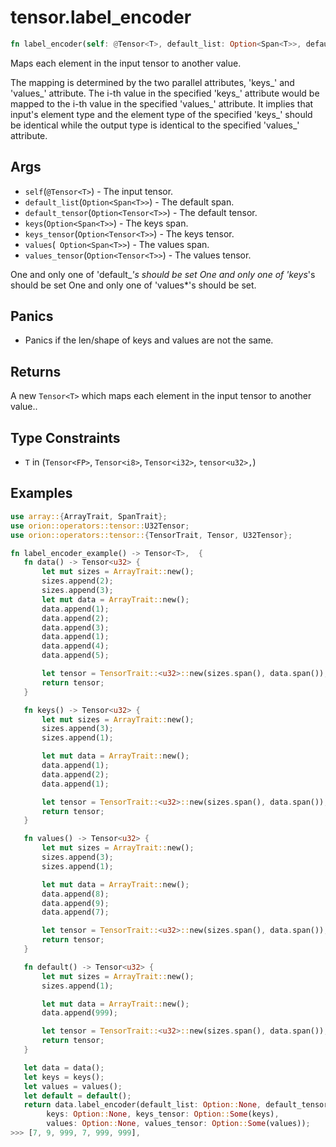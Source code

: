 # tensor.label_encoder

```rust
fn label_encoder(self: @Tensor<T>, default_list: Option<Span<T>>, default_tensor: Option<Tensor<T>>, keys: Option<Span<T>>, keys_tensor: Option<Tensor<T>>, values: Option<Span<T>>, values_tensor: Option<Tensor<T>>) -> Tensor<T>;
```

Maps each element in the input tensor to another value.

The mapping is determined by the two parallel attributes, 'keys_' and 'values_' attribute. 
The i-th value in the specified 'keys_' attribute would be mapped to the i-th value in the specified 'values_' attribute.
 It implies that input's element type and the element type of the specified 'keys_' should be identical while the output type is identical to the specified 'values_' attribute.

## Args

* `self`(`@Tensor<T>`) - The input tensor.
* `default_list`(`Option<Span<T>>`) - The default span.
* `default_tensor`(`Option<Tensor<T>>`) - The default tensor.
* `keys`(`Option<Span<T>>`) - The keys span.
* `keys_tensor`(`Option<Tensor<T>>`) - The keys tensor.
* `values`(` Option<Span<T>>`) - The values span.
* `values_tensor`(`Option<Tensor<T>>`) - The values tensor.

One and only one of 'default_*'s should be set
One and only one of 'keys*'s should be set
 One and only one of 'values*'s should be set.

## Panics

* Panics if the len/shape of keys and values are not the same.

## Returns

A new `Tensor<T>` which maps each element in the input tensor to another value..

## Type Constraints

* `T` in (`Tensor<FP>`, `Tensor<i8>`, `Tensor<i32>`, `tensor<u32>,`)

## Examples

```rust
use array::{ArrayTrait, SpanTrait};
use orion::operators::tensor::U32Tensor;
use orion::operators::tensor::{TensorTrait, Tensor, U32Tensor};

fn label_encoder_example() -> Tensor<T>,  {
   fn data() -> Tensor<u32> {
       let mut sizes = ArrayTrait::new();
       sizes.append(2);
       sizes.append(3);
       let mut data = ArrayTrait::new();
       data.append(1);
       data.append(2);
       data.append(3);
       data.append(1);
       data.append(4);
       data.append(5);

       let tensor = TensorTrait::<u32>::new(sizes.span(), data.span());
       return tensor;
   }

   fn keys() -> Tensor<u32> {
       let mut sizes = ArrayTrait::new();
       sizes.append(3);
       sizes.append(1);

       let mut data = ArrayTrait::new();
       data.append(1);
       data.append(2);
       data.append(1);

       let tensor = TensorTrait::<u32>::new(sizes.span(), data.span());
       return tensor;
   }

   fn values() -> Tensor<u32> {
       let mut sizes = ArrayTrait::new();
       sizes.append(3);
       sizes.append(1);

       let mut data = ArrayTrait::new();
       data.append(8);
       data.append(9);
       data.append(7);

       let tensor = TensorTrait::<u32>::new(sizes.span(), data.span());
       return tensor;
   }

   fn default() -> Tensor<u32> {
       let mut sizes = ArrayTrait::new();
       sizes.append(1);

       let mut data = ArrayTrait::new();
       data.append(999);

       let tensor = TensorTrait::<u32>::new(sizes.span(), data.span());
       return tensor;
   }

   let data = data();
   let keys = keys();
   let values = values();
   let default = default();
   return data.label_encoder(default_list: Option::None, default_tensor: Option::Some(default),
        keys: Option::None, keys_tensor: Option::Some(keys),  
        values: Option::None, values_tensor: Option::Some(values));
>>> [7, 9, 999, 7, 999, 999],
```
